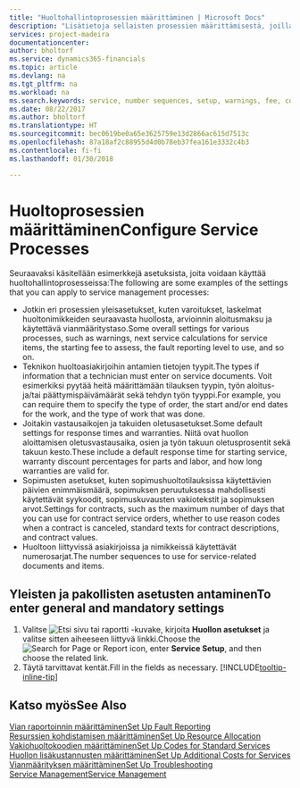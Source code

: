 ```yaml
---
title: "Huoltohallintoprosessien määrittäminen | Microsoft Docs"
description: "Lisätietoja sellaisten prosessien määrittämisestä, joilla voidaan varmistaa asiakkaiden tyytyväisyys asiakaspalveluun."
services: project-madeira
documentationcenter: 
author: bholtorf
ms.service: dynamics365-financials
ms.topic: article
ms.devlang: na
ms.tgt_pltfrm: na
ms.workload: na
ms.search.keywords: service, number sequences, setup, warnings, fee, contracts, warranties
ms.date: 08/22/2017
ms.author: bholtorf
ms.translationtype: HT
ms.sourcegitcommit: bec0619be0a65e3625759e13d2866ac615d7513c
ms.openlocfilehash: 87a18af2c88955d4d0b78eb37fea161e3332c4b3
ms.contentlocale: fi-fi
ms.lasthandoff: 01/30/2018

---
```

# <a name="configure-service-processes"></a><span data-ttu-id="b9222-103">Huoltoprosessien määrittäminen</span><span class="sxs-lookup"><span data-stu-id="b9222-103">Configure Service Processes</span></span>
<span data-ttu-id="b9222-104">Seuraavaksi käsitellään esimerkkejä asetuksista, joita voidaan käyttää huoltohallintoprosesseissa:</span><span class="sxs-lookup"><span data-stu-id="b9222-104">The following are some examples of the settings that you can apply to service management processes:</span></span>  
  
* <span data-ttu-id="b9222-105">Jotkin eri prosessien yleisasetukset, kuten varoitukset, laskelmat huoltonimikkeiden seuraavasta huollosta, arvioinnin aloitusmaksu ja käytettävä vianmääritystaso.</span><span class="sxs-lookup"><span data-stu-id="b9222-105">Some overall settings for various processes, such as warnings, next service calculations for service items, the starting fee to assess, the fault reporting level to use, and so on.</span></span>  
* <span data-ttu-id="b9222-106">Teknikon huoltoasiakirjoihin antamien tietojen tyypit.</span><span class="sxs-lookup"><span data-stu-id="b9222-106">The types if information that a technician must enter on service documents.</span></span> <span data-ttu-id="b9222-107">Voit esimerkiksi pyytää heitä määrittämään tilauksen tyypin, työn aloitus- ja/tai päättymispäivämäärät sekä tehdyn työn tyyppi.</span><span class="sxs-lookup"><span data-stu-id="b9222-107">For example, you can require them to specify the type of order, the start and/or end dates for the work, and the type of work that was done.</span></span>  
* <span data-ttu-id="b9222-108">Joitakin vastausaikojen ja takuiden oletusasetukset.</span><span class="sxs-lookup"><span data-stu-id="b9222-108">Some default settings for response times and warranties.</span></span> <span data-ttu-id="b9222-109">Niitä ovat huollon aloittamisen oletusvastausaika, osien ja työn takuun oletusprosentit sekä takuun kesto.</span><span class="sxs-lookup"><span data-stu-id="b9222-109">These include a default response time for starting service, warranty discount percentages for parts and labor, and how long warranties are valid for.</span></span>  
* <span data-ttu-id="b9222-110">Sopimusten asetukset, kuten sopimushuoltotilauksissa käytettävien päivien enimmäismäärä, sopimuksen peruutuksessa mahdollisesti käytettävät syykoodit, sopimuskuvausten vakiotekstit ja sopimuksen arvot.</span><span class="sxs-lookup"><span data-stu-id="b9222-110">Settings for contracts, such as the maximum number of days that you can use for contract service orders, whether to use reason codes when a contract is canceled, standard texts for contract descriptions, and contract values.</span></span>  
* <span data-ttu-id="b9222-111">Huoltoon liittyvissä asiakirjoissa ja nimikkeissä käytettävät numerosarjat.</span><span class="sxs-lookup"><span data-stu-id="b9222-111">The number sequences to use for service-related documents and items.</span></span>  

## <a name="to-enter-general-and-mandatory-settings"></a><span data-ttu-id="b9222-112">Yleisten ja pakollisten asetusten antaminen</span><span class="sxs-lookup"><span data-stu-id="b9222-112">To enter general and mandatory settings</span></span>
1. <span data-ttu-id="b9222-113">Valitse ![Etsi sivu tai raportti](media/ui-search/search_small.png "Etsi sivu tai raportti -kuvake") -kuvake, kirjoita **Huollon asetukset** ja valitse sitten aiheeseen liittyvä linkki.</span><span class="sxs-lookup"><span data-stu-id="b9222-113">Choose the ![Search for Page or Report](media/ui-search/search_small.png "Search for Page or Report icon") icon, enter **Service Setup**, and then choose the related link.</span></span>
2. <span data-ttu-id="b9222-114">Täytä tarvittavat kentät.</span><span class="sxs-lookup"><span data-stu-id="b9222-114">Fill in the fields as necessary.</span></span> [!INCLUDE[tooltip-inline-tip](includes/tooltip-inline-tip_md.md)]  

## <a name="see-also"></a><span data-ttu-id="b9222-115">Katso myös</span><span class="sxs-lookup"><span data-stu-id="b9222-115">See Also</span></span>  
[<span data-ttu-id="b9222-116">Vian raportoinnin määrittäminen</span><span class="sxs-lookup"><span data-stu-id="b9222-116">Set Up Fault Reporting</span></span>](service-how-setup-fault-reporting.md)  
[<span data-ttu-id="b9222-117">Resurssien kohdistamisen määrittäminen</span><span class="sxs-lookup"><span data-stu-id="b9222-117">Set Up Resource Allocation</span></span>](service-how-setup-resource-allocation.md)  
[<span data-ttu-id="b9222-118">Vakiohuoltokoodien määrittäminen</span><span class="sxs-lookup"><span data-stu-id="b9222-118">Set Up Codes for Standard Services</span></span>](service-how-setup-service-coding.md)  
[<span data-ttu-id="b9222-119">Huollon lisäkustannusten määrittäminen</span><span class="sxs-lookup"><span data-stu-id="b9222-119">Set Up Additional Costs for Services</span></span>](service-how-setup-service-costs-pricing.md)  
[<span data-ttu-id="b9222-120">Vianmäärityksen määrittäminen</span><span class="sxs-lookup"><span data-stu-id="b9222-120">Set Up Troubleshooting</span></span>](service-how-setup-troubleshooting.md)  
[<span data-ttu-id="b9222-121">Service Management</span><span class="sxs-lookup"><span data-stu-id="b9222-121">Service Management</span></span>](service-service.md)  

